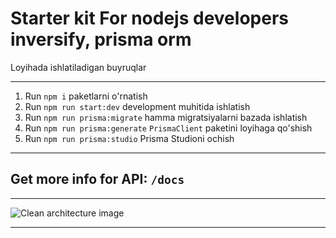 # Starter kit For nodejs developers inversify, prisma orm

Loyihada ishlatiladigan buyruqlar

---

1. Run `npm i` paketlarni o'rnatish
2. Run `npm run start:dev` development muhitida ishlatish
3. Run `npm run prisma:migrate` hamma migratsiyalarni bazada ishlatish
4. Run `npm run prisma:generate` `PrismaClient` paketini loyihaga qo'shish
5. Run `npm run prisma:studio` Prisma Studioni ochish

---

## Get more info for API: `/docs`

---

![Clean architecture image](https://miro.medium.com/max/1400/1*0u-ekVHFu7Om7Z-VTwFHvg.png)

---
